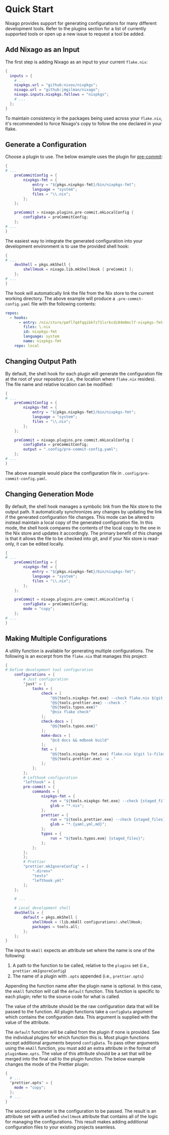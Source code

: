 # Quick Start

Nixago provides support for generating configurations for many different
development tools. Refer to the plugins section for a list of currently
supported tools or open up a new issue to request a tool be added.

## Add Nixago as an Input

The first step is adding Nixago as an input to your current `flake.nix`:

```nix
{
  inputs = {
    # ...
    nixpkgs.url = "github:nixos/nixpkgs";
    nixago.url = "github:jmgilman/nixago";
    nixago.inputs.nixpkgs.follows = "nixpkgs";
    # ...
  };
}
```

To maintain consistency in the packages being used across your `flake.nix`, it's
recommended to force Nixago's copy to follow the one declared in your flake.

## Generate a Configuration

Choose a plugin to use. The below example uses the plugin for [pre-commit][1]:

```nix
{
# ...
    preCommitConfig = {
        nixpkgs-fmt = {
            entry = "${pkgs.nixpkgs-fmt}/bin/nixpkgs-fmt";
            language = "system";
            files = "\\.nix";
        };
    };

    preCommit = nixago.plugins.pre-commit.mkLocalConfig {
        configData = preCommitConfig;
    };
# ...
}
```

The easiest way to integrate the generated configuration into your development
environment is to use the provided shell hook:

```nix
{
# ...
    devShell = pkgs.mkShell {
        shellHook = nixago.lib.mkShellHook [ preCommit ];
    };
# ...
}
```

The hook will automatically link the file from the Nix store to the current
working directory. The above example will produce a `.pre-commit-config.yaml`
file with the following contents:

```yaml
repos:
  - hooks:
      - entry: /nix/store/pmfl7q4fqqibkfz71lsrkcdi04m0mclf-nixpkgs-fmt-1.2.0/bin/nixpkgs-fmt
        files: \.nix
        id: nixpkgs-fmt
        language: system
        name: nixpkgs-fmt
    repo: local
```

## Changing Output Path

By default, the shell hook for each plugin will generate the configuration file
at the root of your repository (i.e., the location where `flake.nix` resides).
The file name and relative location can be modified:

```nix
{
# ...
    preCommitConfig = {
        nixpkgs-fmt = {
            entry = "${pkgs.nixpkgs-fmt}/bin/nixpkgs-fmt";
            language = "system";
            files = "\\.nix";
        };
    };

    preCommit = nixago.plugins.pre-commit.mkLocalConfig {
        configData = preCommitConfig;
        output = ".config/pre-commit-config.yaml";
    };
# ...
}
```

The above example would place the configuration file in
`.config/pre-commit-config.yaml`.

## Changing Generation Mode

By default, the shell hook manages a symbolic link from the Nix store to the
output path. It automatically synchronizes any changes by updating the link if
the generated configuration file changes. This mode can be altered to instead
maintain a local copy of the generated configuration file. In this mode, the
shell hook compares the contents of the local copy to the one in the Nix store
and updates it accordingly. The primary benefit of this change is that it allows
the file to be checked into git, and if your Nix store is read-only, it can be
edited locally.

```nix
{
# ...
    preCommitConfig = {
        nixpkgs-fmt = {
            entry = "${pkgs.nixpkgs-fmt}/bin/nixpkgs-fmt";
            language = "system";
            files = "\\.nix";
        };
    };

    preCommit = nixago.plugins.pre-commit.mkLocalConfig {
        configData = preCommitConfig;
        mode = "copy";
    };
# ...
}
```

## Making Multiple Configurations

A utility function is available for generating multiple configurations. The
following is an excerpt from the `flake.nix` that manages this project:

```nix
{
# Define development tool configuration
    configurations = {
        # Just configuration
        "just" = {
            tasks = {
                check = [
                    "@${tools.nixpkgs-fmt.exe} --check flake.nix $(git ls-files '**/*.nix')"
                    "@${tools.prettier.exe} --check ."
                    "@${tools.typos.exe}"
                    "@nix flake check"
                ];
                check-docs = [
                    "@${tools.typos.exe}"
                ];
                make-docs = [
                    "@cd docs && mdbook build"
                ];
                fmt = [
                    "@${tools.nixpkgs-fmt.exe} flake.nix $(git ls-files '**/*.nix')"
                    "@${tools.prettier.exe} -w ."
                ];
            };
        };
        # Lefthook configuration
        "lefthook" = {
        pre-commit = {
            commands = {
                nixpkgs-fmt = {
                    run = "${tools.nixpkgs-fmt.exe} --check {staged_files}";
                    glob = "*.nix";
                };
                prettier = {
                    run = "${tools.prettier.exe} --check {staged_files}";
                    glob = "*.{yaml,yml,md}";
                };
                typos = {
                    run = "${tools.typos.exe} {staged_files}";
                };
            };
        };
        };
        # Prettier
        "prettier.mkIgnoreConfig" = [
            ".direnv"
            "tests"
            "lefthook.yml"
        ];
    };

    # ...

    # Local development shell
    devShells = {
        default = pkgs.mkShell {
            shellHook = (lib.mkAll configurations).shellHook;
            packages = tools.all;
        };
    };
}
```

The input to `mkAll` expects an attribute set where the name is one of the
following:

1. A path to the function to be called, relative to the `plugins` set (i.e.,
   `prettier.mkIgnoreConfig`)
2. The name of a plugin with `.opts` appended (i.e., `prettier.opts`)

Appending the function name after the plugin name is optional. In this case, the
`mkAll` function will call the `default` function. This function is specific to
each plugin; refer to the source code for what is called.

The value of the attribute should be the raw configuration data that will be
passed to the function. All plugin functions take a `configData` argument which
contains the configuration data. This argument is supplied with the value of the
attribute.

The `default` function will be called from the plugin if none is provided. See
the individual plugins for which function this is. Most plugin functions accept
additional arguments beyond `configData`. To pass other arguments using the
`mkAll` function, you must add an extra attribute in the format of
`pluginName.opts`. The value of this attribute should be a set that will be
merged into the final call to the plugin function. The below example changes the
mode of the Prettier plugin:

```nix
{
  # ...
  "prettier.opts" = {
    mode = "copy";
  };
  # ...
}
```

The second parameter is the configuration to be passed. The result is an
attribute set with a unified `shellHook` attribute that contains all of the
logic for managing the configurations. This result makes adding additional
configuration files to your existing projects seamless.

[1]: https://pre-commit.com/

